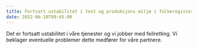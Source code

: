 ```yaml
---
title: Fortsatt ustabilitet i test og produksjons miljø i folkeregisteret 10.06.2022
date: 2022-06-10T09:45:00
---
```


Det er fortsatt ustabilitet i våre tjenester og vi jobber med feilretting. Vi beklager eventuelle problemer dette medfører for våre partnere.

